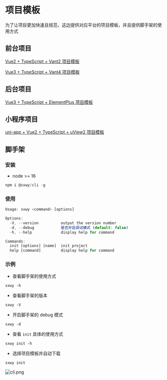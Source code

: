 # 项目模板

为了让项目更加快速且规范，这边提供对应平台的项目模板，并且提供脚手架的使用方式

## 前台项目

[Vue2 + TypeScript + Vant2 项目模板](https://github.com/sxwy/vue2-h5-template)

[Vue3 + TypeScript + Vant4 项目模板](https://github.com/sxwy/vue3-h5-template)

## 后台项目

[Vue3 + TypeScript + ElementPlus 项目模板](https://github.com/sxwy/vue3-admin-template)

## 小程序项目

[uni-app + Vue2 + TypeScript + uView2 项目模板](https://github.com/sxwy/vue2-miniprogram-template)

## 脚手架

### 安装

- node >= 16

```js
npm i @sxwy/cli -g
```

### 使用

```js
Usage: sxwy <command> [options]

Options:
  -V, --version          output the version number
  -d, --debug            是否开启调试模式 (default: false)
  -h, --help             display help for command

Commands:
  init [options] [name]  init project
  help [command]         display help for command
```

### 示例

- 查看脚手架的使用方式

```
sxwy -h
```

- 查看脚手架的版本

```
sxwy -V
```

- 开启脚手架的 debug 模式

```
sxwy -d
```

- 查看 `init` 具体的使用方式

```
sxwy init -h
```

- 选择项目模板并自动下载

```
sxwy init
```

![cli.png](/standard/images/rules_project_template_cli.png)

